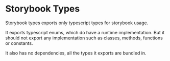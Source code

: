 # Storybook Types

Storybook types exports only typescript types for storybook usage.

It exports typescript enums, which do have a runtime implementation.
But it should not export any implementation such as classes, methods, functions or constants.

It also has no dependencies, all the types it exports are bundled in.
